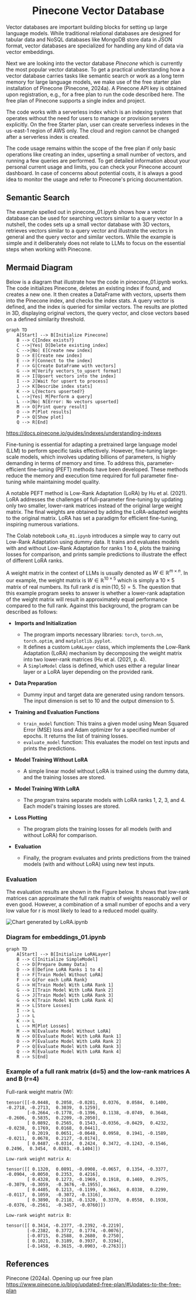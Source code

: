 <h1 align="center">Pinecone Vector Database </h1>

Vector databases are important building blocks for setting up large language models. 
While traditional relational databases are designed for tabular data and  NoSQL databases like MongoDB store data in JSON format, vector databases are specialized for handling any kind of data via vector embeddings.


Next we are looking into the vector database _Pinecone_ which is currently the most popular vector database. 
To get a practical understanding how a vector database carries tasks like semantic search or work as a long term memory for large language models, we make use of the free starter plan installation of Pinecone (Pinecone, 2024a).
A Pinecone API key is obtained upon registration, e.g., for a free plan to run the code described here. 
The free plan of Pinecone supports a single index and project. 

The code works with a serverless index which is an indexing system that operates without the need for users to manage or provision servers explicitly. 
On the free Starter plan, user can create serverless indexes in the us-east-1 region of AWS only.
The cloud and region cannot be changed after a serverless index is created.

The code usage  remains within the scope of the free plan if only  basic operations like creating an index, upserting a small number of vectors, and running a few queries are performed. 
To get detailed information about your personal current usage and limits, you can check your Pinecone account dashboard. 
In case of concerns about potential costs, it is always a good idea to monitor the usage and refer to Pinecone's pricing documentation.



## Semantic Search
The example spelled out in pinecone_01.ipynb shows how a vector database can be used for searching vectors similar to a query vector
In a nutshell, the codes sets up a small vector database with 3D vectors, retrieves vectors similar to a query vector and illustrate the vectors in general and the query vector and similar vectors. 
While the example is simple and it deliberately does not relate to LLMs to focus on the essential steps when working with Pinecone. 



## Mermaid Diagram 
Below is a diagram that illustrate how the code in pinecone_01.ipynb works. 
The code initializes Pinecone, deletes an existing index if found, and creates a new one. 
It then creates a DataFrame with vectors, upserts them into the Pinecone index, and checks the index stats. 
A query vector is defined, and the index is queried for similar vectors. The results are plotted in 3D, displaying original vectors, the query vector, and close vectors based on a defined similarity threshold.


```mermaid
graph TD
    A[Start] --> B[Initialize Pinecone]
    B --> C{Index exists?}
    C -->|Yes| D[Delete existing index]
    C -->|No| E[Create new index]
    D --> E[Create new index]
    E --> F[Connect to the index]
    F --> G[Create DataFrame with vectors]
    G --> H[Verify vectors_to_upsert format]
    H --> I[Upsert vectors into the index]
    I --> J[Wait for upsert to process]
    J --> K[Describe index stats]
    K --> L{Vectors upserted?}
    L -->|Yes| M[Perform a query]
    L -->|No| N[Error: No vectors upserted]
    M --> O[Print query result]
    O --> P[Plot results]
    P --> Q[Show plot]
    Q --> R[End]
```





https://docs.pinecone.io/guides/indexes/understanding-indexes



Fine-tuning is essential for adapting a pretrained large language model (LLM) to perform specific tasks effectively. However, fine-tuning large-scale models, which involves updating billions of parameters, is highly demanding in terms of memory and time. To address this, parameter-efficient fine-tuning (PEFT) methods have been developed. These methods reduce the memory and execution time required for full parameter fine-tuning while maintaining model quality.

A notable PEFT method is Low-Rank Adaptation (LoRA) by Hu et al. (2021). LoRA addresses the challenges of full-parameter fine-tuning by updating only two smaller, lower-rank matrices instead of the original large weight matrix. 
The final weights are obtained by adding the LoRA-adapted weights to the original matrix. LoRA has set a paradigm for efficient fine-tuning, inspiring numerous variations. 

The Colab notebook `LoRa_01.ipynb` introduces a simple way to carry out Low-Rank Adaptation using dummy data. It trains and evaluates models with and without Low-Rank Adaptation for ranks 1 to 4, plots the training losses for comparison, and prints sample predictions to illustrate the effect of different LoRA ranks.

A weight matrix in the context of LLMs is usually denoted as $W \in \mathbb{R}^{m \times n}$. 
In our example, the weight matrix is $W \in \mathbb{R}^{10 \times 5}$ which is simply a $10 \times 5$ matrix of real numbers. 
Its full rank $d$ is $\min(10, 5) = 5$. 
The question that this example program seeks to answer is whether a lower-rank adaptation of the weight matrix will result in approximately equal performance compared to the full rank. Against this background, the program can be described as follows:

- **Imports and Initialization**
  - The program imports necessary libraries: `torch`, `torch.nn`, `torch.optim`, and `matplotlib.pyplot`.
  - It defines a custom `LoRALayer` class, which implements the Low-Rank Adaptation (LoRA) mechanism by decomposing the weight matrix into two lower-rank matrices (Hu et al. (2021, p. 4).
  - A `SimpleModel` class is defined, which uses either a regular linear layer or a LoRA layer depending on the provided rank.

- **Data Preparation**
  - Dummy input and target data are generated using random tensors. The input dimension is set to 10 and the output dimension to 5.

- **Training and Evaluation Functions**
  - `train_model` function: This trains a given model using Mean Squared Error (MSE) loss and Adam optimizer for a specified number of epochs.
    It returns the list of training losses.
  - `evaluate_model` function: This evaluates the model on test inputs and prints the predictions.

- **Model Training Without LoRA**
  - A simple linear model without LoRA is trained using the dummy data, and the training losses are stored.

- **Model Training With LoRA**
  - The program trains separate models with LoRA ranks 1, 2, 3, and 4. Each model's training losses are stored.

- **Loss Plotting**
  - The program plots the training losses for all models (with and without LoRA) for comparison.

- **Evaluation**
  - Finally, the program evaluates and prints predictions from the trained models (with and without LoRA) using new test inputs.



### Evaluation
The evaluation results are shown in the Figure below. 
It shows that low-rank matrices can approximate the full rank matrix of weights reasonably well or even good. 
However, a combination of a small number of epochs and a very low value for r is most likely to lead to a reduced model quality. 


![Chart generated by LoRA.ipynb](./LoRA_r1-4.png)





### Diagram for embeddings_01.ipynb

```mermaid
graph TD
    A[Start] --> B[Initialize LoRALayer]
    B --> C[Initialize SimpleModel]
    C --> D[Prepare Dummy Data]
    D --> E[Define LoRA Ranks 1 to 4]
    E --> F[Train Model Without LoRA]
    F --> G{For each LoRA Rank}
    G --> H[Train Model With LoRA Rank 1]
    G --> I[Train Model With LoRA Rank 2]
    G --> J[Train Model With LoRA Rank 3]
    G --> K[Train Model With LoRA Rank 4]
    H --> L[Store Losses]
    I --> L
    J --> L
    K --> L
    L --> M[Plot Losses]
    M --> N[Evaluate Model Without LoRA]
    N --> O[Evaluate Model With LoRA Rank 1]
    O --> P[Evaluate Model With LoRA Rank 2]
    P --> Q[Evaluate Model With LoRA Rank 3]
    Q --> R[Evaluate Model With LoRA Rank 4]
    R --> S[End]
```



### Example of a full rank matrix (d=5) and the low-rank matrices A and B (r=4)

Full-rank weight matrix (W): 
````{verbatim}
tensor([[-0.0448,  0.2058, -0.0281,  0.0376,  0.0584,  0.1400, -0.2718, -0.2713,  0.3039,  0.1259],
        [-0.2664, -0.1778, -0.1396,  0.1138, -0.0749,  0.3648, -0.2606,  0.5835,  0.2209, -0.2050],
        [ 0.0892,  0.2565,  0.1543, -0.0356, -0.0429,  0.4232, -0.0238,  0.1769,  0.0168,  0.0441],
        [ 0.2019,  0.0651, -0.0648,  0.0958,  0.1941, -0.1589, -0.0211,  0.0678,  0.2127, -0.0174],
        [ 0.0487, -0.0314,  0.2424,  0.3472, -0.1243, -0.1546,  0.2496,  0.3454,  0.0283, -0.1404]])

Low-rank weight matrix A:

tensor([[ 0.1320,  0.0891, -0.0908, -0.0657,  0.1354, -0.3377, -0.0904, -0.0050,  0.2353,  0.4216],
        [ 0.4328,  0.1273, -0.1969,  0.1918,  0.1469,  0.2975, -0.3079, -0.3059,  -0.3676, -0.1955],
        [ 0.4405,  0.1213, -0.1199,  0.3663,  0.0338,  0.2299, -0.0117,  0.1059,  -0.3072, -0.1316],
        [ 0.3890,  0.2118, -0.1320,  0.3370,  0.0558,  0.1938, -0.0376, -0.2561,  -0.3457, -0.0760]])

Low-rank weight matrix B:

tensor([[ 0.3414, -0.2377, -0.2392, -0.2219],
        [-0.2382,  0.3772,  0.1774, -0.0076],
        [-0.0715,  0.2588,  0.2680,  0.2750],
        [ 0.1021,  0.3189,  0.3937,  0.3194],
        [-0.1458, -0.3615, -0.0903, -0.2763]])
````


## References

Pinecone (2024a). Opening up our free plan
https://www.pinecone.io/blog/updated-free-plan/#Updates-to-the-free-plan
